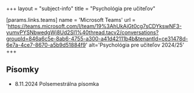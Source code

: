 +++
layout = "subject-info"
title = "Psychológia pre učiteľov"

[params.links.teams]
name = 'Microsoft Teams'
url = 'https://teams.microsoft.com/l/team/19%3AhUkAjGt0cg7sCDYkswNF3-yumvPYSNbwedgWj8Ud2SI1%40thread.tacv2/conversations?groupId=846a6c5e-8ab6-4755-a300-a41d42111b4b&tenantId=ce31478d-6e7a-4ce7-8670-a5b9d51884f9'
alt='Psychológia pre učiteľov 2024/25'
+++

## Písomky

- 8.11.2024 Polsemestrálna písomka

